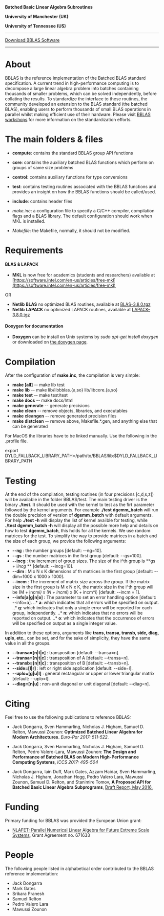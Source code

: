 **Batched Basic Linear Algebra Subroutines**

**University of Manchester (UK)**

**University of Tennessee (US)**


* * *

[Download BBLAS Software](https://github.com/NLAFET/BBLAS/archive/master.zip)

* * *

About
=====

BBLAS is the reference implementation of the Batched BLAS standard
specification.  A current trend in high-performance computing is to
decompose a large linear algebra problem into batches containing
thousands of smaller problems, which can be solved independently,
before collating the results. To standardize the interface to these
routines, the community  developed  an extension to the BLAS
standard (the batched BLAS), enabling users to perform thousands of
small BLAS operations in parallel whilst making efficient use of their
hardware. Please visit [BBLAS workshops](http://icl.utk.edu/bblas)
for more information on the standardization efforts. 

The main folders & files 
========================

* **compute**: contains the standard BBLAS group API functions 
* **core**:    contains the auxiliary batched BLAS functions
               which perform on groups of same size problems

* **control**: contains auxiliary functions for type conversions

* **test**: contains testing routines associated with the BBLAS functions
            and provides an insight on how the BBLAS functions should be called/used.

* **include**: contains header files

* _make.inc_: a configuration file to specify a C/C++ compiler,
                compilation flags and a BLAS library. The default
                configuration should work when MKL is installed.

* _Makefile_: the Makefile, normally, it should  not be modified.

Requirements
===========
#### BLAS & LAPACK
* **MKL** is now free for academics (students and researchers) available at [https://software.intel.com/en-us/articles/free-mkl](https://software.intel.com/en-us/articles/free-mkl)

OR

* **Netlib BLAS** no optimized BLAS routines, available at [BLAS-3.8.0.tgz](http://www.netlib.org/blas/blas-3.8.0.tgz)
* **Netlib LAPACK** no optimized LAPACK routines, available at [LAPACK-3.8.0.tgz](http://www.netlib.org/lapack/lapack-3.8.0.tar.gz)

#### Doxygen for documentation 
* **Doxygen** can be install on Unix systems by _sudo apt-get install doxygen_ or
downloaded on [the doxygen page](http://www.doxygen.org/download.html).

Compilation 
===========
After the configuration of **make.inc**, the compilation is very simple:

*  **make [all]**     --  make lib test
*  **make lib**      --  make lib/libbblas.{a,so} lib/libcore.{a,so}
*  **make test**      --  make test/test
*  **make docs**      --  make docs/html
*  **make generate**  --  generate precisions
*  **make clean**     --  remove objects, libraries, and executables
*  **make cleangen**  --  remove generated precision files
*  **make distclean** --  remove above, Makefile.*.gen, and anything else that can be generated 

For MacOS the libraries have to be linked manually. Use the following in the .profile file.

export DYLD_FALLBACK_LIBRARY_PATH=/path/to/BBLAS/lib:$DYLD_FALLBACK_LIBRARY_PATH

Testing
=======
At the end of the compilation, testing routines (in four precisions [c,d,s,z]) will be available in the folder BBLAS/test.
The main testing driver is the binary **./test**. It should be used with the kernel to test as the firt parameter followed 
by the kernel arguments. For example **./test dgemm_batch** will run the double precision of version of **dgemm_batch** with 
default arguments. For help **./test -h** will display the list of kernel availble for testing, while **./test dgemm_batch -h** will display all the possible more help and details on how to test **dgemm_batch**, this holds for all the kernels. 
We use random matrices for the test. To simplify the way to provide matrices in a batch and the size of each group, we provide 
the following arguments:
* **--ng**   : the number groups  [default: --ng=10].
* **--gs**   : the number matrices in the first group [default: --gs=100].
* **--incg** : the increment of group sizes. The size of the i^th group is **gs + i*incg* ** [default: --incg=10].
* **--dim**  : M x N x K dimensions of th matrices in the first group [default: --dim=1000 x 1000 x 1000].
* **--incm** : The increment of matrix size across the group. If the matrix size in the first group is M x N x K,
the matrix size in the i^th group will be (M + incm*i) x (N + incm*i) x (K + incm*i)  [default: --incm = 1].
* **--info[a|g|n|o]** : The parameter to set an error handling option [default: --info=a].
..* **a**: which indicates that all errors will be specified on output.
..* **g**: which indicates that only a single error will be reported for each group, independently.
..* **n**: which indicates that no errors will be reported on output.
..* **o**: which indicates that the occurrence of errors will be specified on output as a single integer value.

In addition to these options, arguments like **trans, transa, transb, side, diag, uplo, etc.**, can be set, and
for the sake of simplicity, they have the same value in all the groups.

* **--transa=[n|t|c]** : transposition      [default: --transa=n].
* **--transa=[n|t|c]** : transposition of A [default: --transa=n].
* **--transb=[n|t|c]** : transposition of B [default: --transb=n].
* **--side=[l|r]**     : left or right side application [default: --side=l].
* **--uplo=[g|u|l]**   : general rectangular or upper or lower triangular matrix [default: --uplo=l].
* **--diag=[n|u]**     : non-unit diagonal or unit diagonal [default: --diag=n].
                                                            
Citing
======

Feel free to use the following publications to reference BBLAS:

* Jack  Dongarra, Sven Hammarling, Nicholas J. Higham,
  Samuel D. Relton, Mawussi Zounon:
  **Optimized Batched Linear Algebra for Modern Architectures.**
  *Euro-Par 2017: 511-522*.

* Jack  Dongarra, Sven Hammarling, Nicholas J. Higham,
  Samuel D. Relton, Pedro Valero-Lara, Mawussi Zounon:
  **The Design and Performance of Batched BLAS on Modern High-Performance Computing Systems**,
  *ICCS 2017: 495-504*


* Jack Dongarra, Iain Duff, Mark Gates, Azzam Haidar,
  Sven Hammarling, Nicholas J. Higham, Jonathan Hogg,
  Pedro Valero Lara, Mawussi Zounon, Samuel D. Relton,
  and Stanimire Tomov,
  **A Proposed API for Batched Basic Linear Algebra Subprograms**,
  [Draft Report, May 2016.](https://www.dropbox.com/s/olocmipyxfvcaui/batched_api_03_30_2016.pdf?dl=0)


Funding
=======

Primary funding for BBLAS was provided  the European Union grant:

* [NLAFET: Parallel Numerical Linear Algebra for Future Extreme Scale Systems](http://www.nlafet.eu), Grant Agreement no. 671633


People
======

The following people listed in alphabetical order contributed to the BBLAS reference implementation:

* Jack Dongarra
* Mark Gates
* Srikara Pranesh
* Samuel Relton
* Pedro Valero Lara
* Mawussi Zounon

